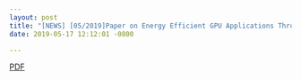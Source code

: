 ```yaml
---
layout: post
title: "[NEWS] [05/2019]Paper on Energy Efficient GPU Applications Through Computation Skip is accepted to ICESS 2019."
date: 2019-05-17 12:12:01 -0800

---
```


[PDF](https://www.dropbox.com/s/z6r56wshgtzmqo8/ICESS_2019_Final.pdf?dl=0)
